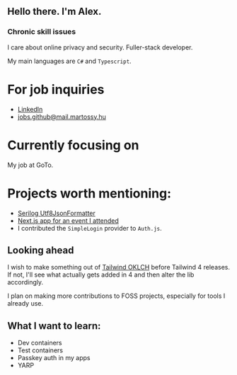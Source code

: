 ## Hello there. I'm Alex.
### Chronic skill issues
I care about online privacy and security. Fuller-stack developer.

My main languages are `C#` and `Typescript`.

# For job inquiries
- [LinkedIn](https://www.linkedin.com/in/alex-martossy/)
- [jobs.github@mail.martossy.hu](mailto:jobs.github@mail.martossy.hu)

# Currently focusing on

My job at GoTo.

# Projects worth mentioning:

- [Serilog Utf8JsonFormatter](https://github.com/alexaka1/serilog-extensions)
- [Next.js app for an event I attended](https://github.com/alexaka1/mhu-nextjs-sport)
- I contributed the `SimpleLogin` provider to `Auth.js`.

## Looking ahead

I wish to make something out of [Tailwind OKLCH](https://github.com/alexaka1/tailwindcss-oklch) before Tailwind 4 releases. If not, I'll see what actually gets added in 4 and then alter the lib accordingly.

I plan on making more contributions to FOSS projects, especially for tools I already use.

## What I want to learn:

- Dev containers
- Test containers
- Passkey auth in my apps
- YARP